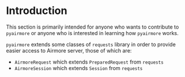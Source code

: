 # Introduction

This section is primarily intended for anyone who wants to contribute to
`pyairmore` or anyone who is interested in learning how `pyairmore` works.

`pyairmore` extends some classes of `requests` library in order to provide
easier access to Airmore server, those of which are:

 - `AirmoreRequest` which extends `PreparedRequest` from `requests`
 - `AirmoreSession` which extends `Session` from `requests`
